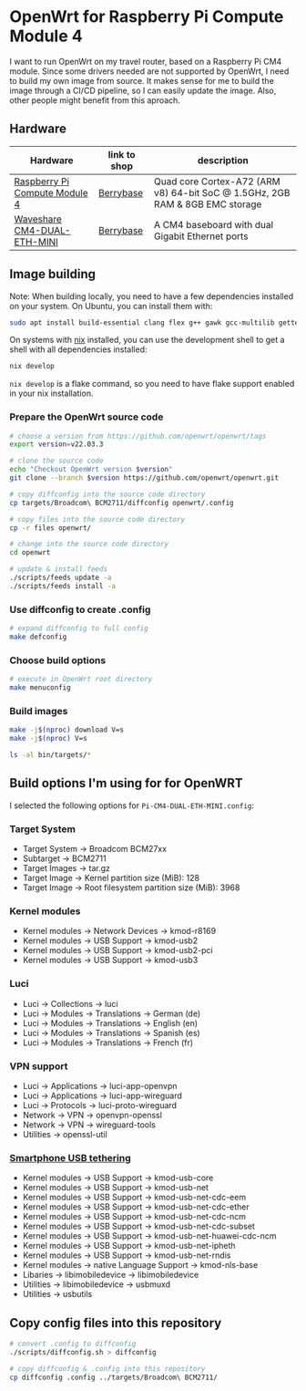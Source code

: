 # OpenWrt for Raspberry Pi Compute Module 4

I want to run OpenWrt on my travel router, based on a Raspberry Pi CM4 module.
Since some drivers needed are not supported by OpenWrt, I need to build my own image from source.
It makes sense for me to build the image through a CI/CD pipeline, so I can easily update the image.
Also, other people might benefit from this aproach.

## Hardware

| Hardware                                                                                                               | link to shop                                                                                             | description                                                                  |
| ---------------------------------------------------------------------------------------------------------------------- | -------------------------------------------------------------------------------------------------------- | ---------------------------------------------------------------------------- |
| [Raspberry Pi Compute Module 4](https://www.raspberrypi.com/products/compute-module-4/?variant=raspberry-pi-cm4002008) | [Berrybase](https://www.berrybase.de/raspberry-pi-compute-module-4-2gb-ram-8gb-flash?c=2410)             | Quad core Cortex-A72 (ARM v8) 64-bit SoC @ 1.5GHz, 2GB RAM & 8GB EMC storage |
| [Waveshare CM4-DUAL-ETH-MINI](https://www.waveshare.com/wiki/CM4-DUAL-ETH-MINI/)                                       | [Berrybase](https://www.berrybase.de/mini-ethernet-base-board-fuer-raspberry-pi-compute-module-4?c=2410) | A CM4 baseboard with dual Gigabit Ethernet ports                             |

## Image building

Note: When building locally, you need to have a few dependencies installed on your system.
On Ubuntu, you can install them with:

```bash
sudo apt install build-essential clang flex g++ gawk gcc-multilib gettext git libncurses5-dev libssl-dev python3-distutils rsync unzip gzip zlib1g-dev file wget
```

On systems with [nix](https://nixos.org/download.html) installed, you can use the development shell to get a shell with all dependencies installed:

```bash
nix develop
```

`nix develop` is a flake command, so you need to have flake support enabled in your nix installation.

### Prepare the OpenWrt source code

```bash
# choose a version from https://github.com/openwrt/openwrt/tags
export version=v22.03.3

# clone the source code
echo "Checkout OpenWrt version $version"
git clone --branch $version https://github.com/openwrt/openwrt.git 

# copy diffconfig into the source code directory
cp targets/Broadcom\ BCM2711/diffconfig openwrt/.config

# copy files into the source code directory
cp -r files openwrt/

# change into the source code directory
cd openwrt

# update & install feeds
./scripts/feeds update -a
./scripts/feeds install -a
```

### Use diffconfig to create .config

```bash
# expand diffconfig to full config
make defconfig
```

### Choose build options

```bash
# execute in OpenWrt root directory
make menuconfig
```

### Build images

```bash
make -j$(nproc) download V=s
make -j$(nproc) V=s

ls -al bin/targets/*
```

## Build options I'm using for for OpenWRT

I selected the following options for `Pi-CM4-DUAL-ETH-MINI.config`:

### Target System

- Target System -> Broadcom BCM27xx
- Subtarget -> BCM2711
- Target Images -> tar.gz
- Target Image -> Kernel partition size (MiB): 128
- Target Image -> Root filesystem partition size (MiB): 3968

### Kernel modules

- Kernel modules -> Network Devices -> kmod-r8169
- Kernel modules -> USB Support -> kmod-usb2
- Kernel modules -> USB Support -> kmod-usb2-pci
- Kernel modules -> USB Support -> kmod-usb3

### Luci

- Luci -> Collections -> luci
- Luci -> Modules -> Translations -> German (de)
- Luci -> Modules -> Translations -> English (en)
- Luci -> Modules -> Translations -> Spanish (es)
- Luci -> Modules -> Translations -> French (fr)

### VPN support

- Luci -> Applications -> luci-app-openvpn
- Luci -> Applications -> luci-app-wireguard
- Luci -> Protocols -> luci-proto-wireguard
- Network -> VPN -> openvpn-openssl
- Network -> VPN -> wireguard-tools
- Utilities -> openssl-util

### [Smartphone USB tethering](https://openwrt.org/docs/guide-user/network/wan/smartphone.usb.tethering)

- Kernel modules -> USB Support -> kmod-usb-core
- Kernel modules -> USB Support -> kmod-usb-net
- Kernel modules -> USB Support -> kmod-usb-net-cdc-eem
- Kernel modules -> USB Support -> kmod-usb-net-cdc-ether
- Kernel modules -> USB Support -> kmod-usb-net-cdc-ncm
- Kernel modules -> USB Support -> kmod-usb-net-cdc-subset
- Kernel modules -> USB Support -> kmod-usb-net-huawei-cdc-ncm
- Kernel modules -> USB Support -> kmod-usb-net-ipheth
- Kernel modules -> USB Support -> kmod-usb-net-rndis
- Kernel modules -> native Language Support -> kmod-nls-base
- Libaries -> libimobiledevice -> libimobiledevice
- Utilities -> libimobiledevice -> usbmuxd
- Utilities -> usbutils

## Copy config files into this repository

```bash
# convert .config to diffconfig
./scripts/diffconfig.sh > diffconfig

# copy diffconfig & .config into this repository
cp diffconfig .config ../targets/Broadcom\ BCM2711/
```
